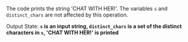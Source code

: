The code prints the string 'CHAT WITH HER!'. The variables `s` and `distinct_chars` are not affected by this operation.

Output State: **`s` is an input string, `distinct_chars` is a set of the distinct characters in `s`, 'CHAT WITH HER!' is printed**